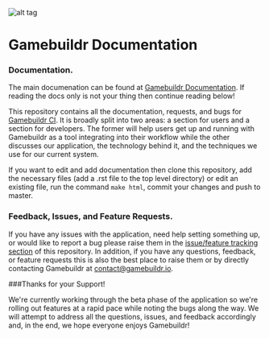 ![alt tag](https://storage.googleapis.com/gamebuildr-151415.appspot.com/GamebuildrLogo-Teal.png)

# Gamebuildr Documentation

### Documentation.

The main documenation can be found at [Gamebuildr Documentation](http://gamebuildrdocumentation.readthedocs.io/en/latest/?). If reading the docs only is not your thing then continue reading below!

This repository contains all the documentation, requests, and bugs for [Gamebuildr CI](http://www.gamebuildr.io). It is broadly split into two areas: a section for users and a section for developers. The former will help users get up and running with Gamebuildr as a tool integrating into their workflow while the other discusses our application, the technology behind it, and the techniques we use for our current system.

If you want to edit and add documentation then clone this repository, add the necessary files 
(add a .rst file to the top level directory) or edit an existing file, run the command ```make html```, commit your changes and push to master.

### Feedback, Issues, and Feature Requests.

If you have any issues with the application, need help setting something up, or would like to report a bug please raise them in the [issue/feature tracking section](https://github.com/herman-rogers/gamebuildr_issues/issues) of this repository. In addition, if you have any questions, feedback, or feature requests this is also the best place to raise them or by directly contacting Gamebuildr at contact@gamebuildr.io.

###Thanks for your Support!

We're currently working through the beta phase of the application so we're rolling out features at a rapid pace while noting the bugs along the way. We will attempt to address all the questions, issues, and feedback accordingly and, in the end, we hope everyone enjoys Gamebuildr!
